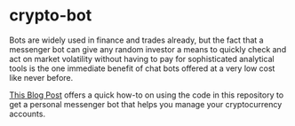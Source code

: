 # crypto-bot

Bots are widely used in finance and trades already, but the fact that a messenger bot can give any random investor a means to quickly check and act on market volatility without having to pay for sophisticated analytical tools is the one immediate benefit of chat bots offered at a very low cost like never before.

[This Blog Post](https://medium.com/ibm-watson/manage-your-cryptocurrency-accounts-with-a-messenger-bot-ee49cd5932f) offers a quick how-to on using the code in this repository to get a personal messenger bot that helps you manage your cryptocurrency accounts.
